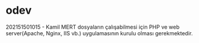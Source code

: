 # odev
202151501015 - Kamil MERT
dosyaların çalışabilmesi için PHP ve web server(Apache, Nginx, IIS vb.) uygulamasının kurulu olması gerekmektedir.
